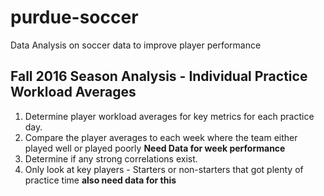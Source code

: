 # purdue-soccer
Data Analysis on soccer data to improve player performance

## Fall 2016 Season Analysis - Individual Practice Workload Averages

1. Determine player workload averages for key metrics for each practice day.
2. Compare the player averages to each week where the team either played well or played poorly **Need Data for week performance**
3. Determine if any strong correlations exist.
4. Only look at key players - Starters or non-starters that got plenty of practice time **also need data for this**

